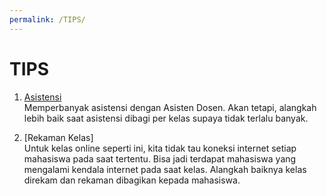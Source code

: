 ```yaml
---
permalink: /TIPS/
---
```


# TIPS

1. [Asistensi]()<br>
Memperbanyak asistensi dengan Asisten Dosen.
Akan tetapi, alangkah lebih baik saat asistensi dibagi per kelas supaya tidak terlalu banyak.

2. [Rekaman Kelas]<br>
Untuk kelas online seperti ini, kita tidak tau koneksi internet setiap mahasiswa pada saat tertentu.
Bisa jadi terdapat mahasiswa yang mengalami kendala internet pada saat kelas.
Alangkah baiknya kelas direkam dan rekaman dibagikan kepada mahasiswa.
